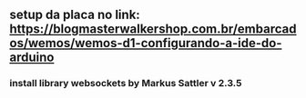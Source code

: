 ## setup da placa no link: https://blogmasterwalkershop.com.br/embarcados/wemos/wemos-d1-configurando-a-ide-do-arduino

### install library websockets by Markus Sattler v 2.3.5
